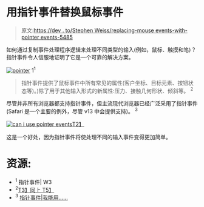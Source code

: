 # 用指针事件替换鼠标事件

> 原文:[https://dev . to/Stephen Weiss/replacing-mouse events-with-pointer events-5485](https://dev.to/stephencweiss/replacing-mouseevents-with-pointerevents-5485)

如何通过复制事件处理程序逻辑来处理不同类型的输入(例如，鼠标、触摸和笔)？指针事件令人信服地证明了它是一个可靠的解决方案。

[![pointer](../Images/3f4fff4816a71ddcb89c7afb1fde1ae1.png)](///static/7aac3619127b537520b5240c5349b4eb/b100d/pointer.png) 1<sup>1</sup>

> 指针事件提供了鼠标事件中所有常见的属性(客户坐标、目标元素、按钮状态等)。)除了用于其他输入形式的新属性:压力、接触几何形状、倾斜等。 <sup>2</sup>

尽管并非所有浏览器都支持指针事件，但主流现代浏览器已经广泛采用了指针事件(Safari 是一个主要的例外，尽管 v13 中会提供支持)。 <sup>3</sup>

[![can i use pointer events](../Images/b928c68fe79efcccca42619ec2e48530.png)T2】](///static/d5a8fc72a4b6eb9dda8ce0e7f269111d/1589a/can-i-use-pointer-events.png)

这是一个好处，因为指针事件将使处理不同的输入事件变得更加简单。

# [](#resources)资源:

*   <sup>1</sup> 指针事件| W3
*   <sup>2</sup>[T3】同上 T5】](https://www.w3.org/TR/pointerevents/)
*   <sup>3</sup> [指针事件|我能用……](https://caniuse.com/#search=pointerdown)